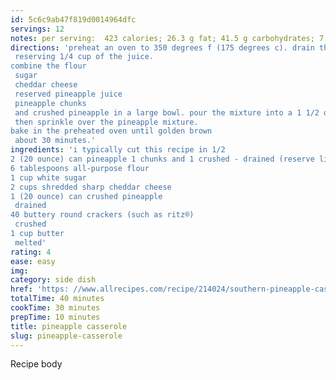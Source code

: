 ```yaml
---
id: 5c6c9ab47f819d0014964dfc
servings: 12
notes: per serving:  423 calories; 26.3 g fat; 41.5 g carbohydrates; 7.4 g protein; 65 mg cholesterol; 360 mg sodium. full nutrition
directions: 'preheat an oven to 350 degrees f (175 degrees c). drain the pineapple chunks
 reserving 1/4 cup of the juice.
combine the flour
 sugar
 cheddar cheese
 reserved pineapple juice
 pineapple chunks
 and crushed pineapple in a large bowl. pour the mixture into a 1 1/2 quart casserole dish. mix the cracker crumbs and butter in a small bowl
 then sprinkle over the pineapple mixture.
bake in the preheated oven until golden brown
 about 30 minutes.'
ingredients: 'i typically cut this recipe in 1/2
2 (20 ounce) can pineapple 1 chunks and 1 crushed - drained (reserve liquid)
6 tablespoons all-purpose flour
1 cup white sugar
2 cups shredded sharp cheddar cheese
1 (20 ounce) can crushed pineapple
 drained
40 buttery round crackers (such as ritz®)
 crushed
1 cup butter
 melted'
rating: 4
ease: easy
img:
category: side dish
href: 'https: //www.allrecipes.com/recipe/214024/southern-pineapple-casserole/'
totalTime: 40 minutes
cookTime: 30 minutes
prepTime: 10 minutes
title: pineapple casserole
slug: pineapple-casserole
---
```

Recipe body